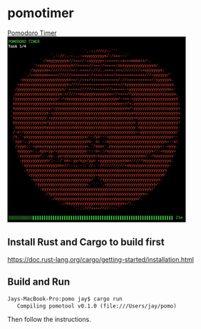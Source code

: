 # pomotimer
<a href="https://en.wikipedia.org/wiki/Pomodoro_Technique">Pomodoro Timer<br/>
<img src="https://github.com/jgrant27/pomotimer/blob/master/ss.png" width="400">
</a> 

## Install Rust and Cargo to build first
https://doc.rust-lang.org/cargo/getting-started/installation.html

## Build and Run
```
Jays-MacBook-Pro:pomo jay$ cargo run
   Compiling pomotool v0.1.0 (file:///Users/jay/pomo)
```
Then follow the instructions.
